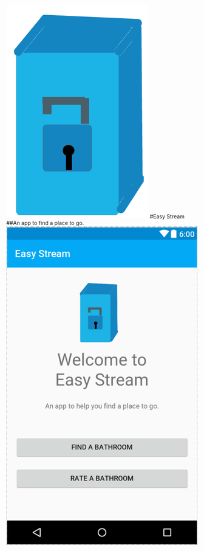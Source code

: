 ![alt text][logo]
#Easy Stream
##An app to find a place to go.
![alt text][screenshot]

[screenshot]: rez/welcome_screenshot.png "Screenshot"
[logo]: rez/logo.png "Logo"
